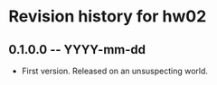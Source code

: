 # Revision history for hw02

## 0.1.0.0 -- YYYY-mm-dd

* First version. Released on an unsuspecting world.
